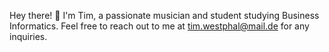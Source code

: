 Hey there! 👋 I'm Tim, a passionate musician and student studying Business Informatics. Feel free to reach out to me at tim.westphal@mail.de for any inquiries.
